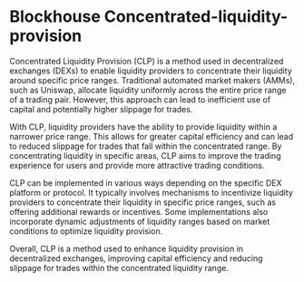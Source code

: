 # Blockhouse Concentrated-liquidity-provision

Concentrated Liquidity Provision (CLP) is a method used in decentralized exchanges (DEXs) to enable liquidity providers to concentrate their liquidity around specific price ranges. Traditional automated market makers (AMMs), such as Uniswap, allocate liquidity uniformly across the entire price range of a trading pair. However, this approach can lead to inefficient use of capital and potentially higher slippage for trades.

With CLP, liquidity providers have the ability to provide liquidity within a narrower price range. This allows for greater capital efficiency and can lead to reduced slippage for trades that fall within the concentrated range. By concentrating liquidity in specific areas, CLP aims to improve the trading experience for users and provide more attractive trading conditions.

CLP can be implemented in various ways depending on the specific DEX platform or protocol. It typically involves mechanisms to incentivize liquidity providers to concentrate their liquidity in specific price ranges, such as offering additional rewards or incentives. Some implementations also incorporate dynamic adjustments of liquidity ranges based on market conditions to optimize liquidity provision.

Overall, CLP is a method used to enhance liquidity provision in decentralized exchanges, improving capital efficiency and reducing slippage for trades within the concentrated liquidity range.